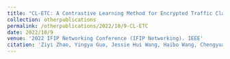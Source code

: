```yaml
---
title: "CL-ETC: A Contrastive Learning Method for Encrypted Traffic Classification"
collection: otherpublications
permalink: /otherpublications/2022/10/9-CL-ETC
date: 2022/10/9
venue: '2022 IFIP Networking Conference (IFIP Networking). IEEE'
citation: 'Ziyi Zhao, Yingya Guo, Jessie Hui Wang, Haibo Wang, Chengyuan Zhang, Changqing An: CL-ETC: A Contrastive Learning Method for Encrypted Traffic Classification, 2022 IFIP Networking Conference (IFIP Networking). IEEE , 2022: 1-9.'
---
```

